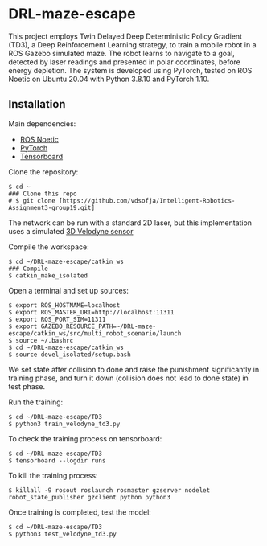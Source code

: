 # DRL-maze-escape


This project employs Twin Delayed Deep Deterministic Policy Gradient (TD3), a Deep Reinforcement Learning strategy, to train a mobile robot in a ROS Gazebo simulated maze. The robot learns to navigate to a goal, detected by laser readings and presented in polar coordinates, before energy depletion. The system is developed using PyTorch, tested on ROS Noetic on Ubuntu 20.04 with Python 3.8.10 and PyTorch 1.10.

## Installation
Main dependencies: 

* [ROS Noetic](http://wiki.ros.org/noetic/Installation)
* [PyTorch](https://pytorch.org/get-started/locally/)
* [Tensorboard](https://github.com/tensorflow/tensorboard)

Clone the repository:
```shell
$ cd ~
### Clone this repo
# $ git clone [https://github.com/vdsofja/Intelligent-Robotics-Assignment3-group19.git]
```
The network can be run with a standard 2D laser, but this implementation uses a simulated [3D Velodyne sensor](https://github.com/lmark1/velodyne_simulator)

Compile the workspace:
```shell
$ cd ~/DRL-maze-escape/catkin_ws
### Compile
$ catkin_make_isolated
```

Open a terminal and set up sources:
```shell
$ export ROS_HOSTNAME=localhost
$ export ROS_MASTER_URI=http://localhost:11311
$ export ROS_PORT_SIM=11311
$ export GAZEBO_RESOURCE_PATH=~/DRL-maze-escape/catkin_ws/src/multi_robot_scenario/launch
$ source ~/.bashrc
$ cd ~/DRL-maze-escape/catkin_ws
$ source devel_isolated/setup.bash
```

We set state after collision to done and raise the punishment significantly in training phase, and turn it down (collision does not lead to done state) in test phase.

Run the training:
```shell
$ cd ~/DRL-maze-escape/TD3
$ python3 train_velodyne_td3.py
```

To check the training process on tensorboard:
```shell
$ cd ~/DRL-maze-escape/TD3
$ tensorboard --logdir runs
```

To kill the training process:
```shell
$ killall -9 rosout roslaunch rosmaster gzserver nodelet robot_state_publisher gzclient python python3
```

Once training is completed, test the model:
```shell
$ cd ~/DRL-maze-escape/TD3
$ python3 test_velodyne_td3.py
```
